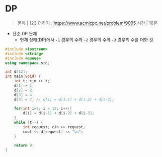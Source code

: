 # DP
> 문제 | 123 더하기 : https://www.acmicpc.net/problem/9095
> 시간 | 10분  

* 단순 DP 문제 
  * 현재 상태(DP)에서 `-1` 경우의 수와 `-2` 경우의 수와 `-3` 경우의 수를 더한 것 

```c++
#include <iostream>
#include <string>
#include <queue>
using namespace std;

int d[12];
int main(void) {
    int t; cin >> t;
    d[1] = 1;
    d[2] = 2;
    d[3] = 4;
    d[4] = 7; // d[i] = d[i-1] + d[i-2] + d[i-3];
    
    for(int i=5; i < 12; i++){
        d[i] = d[i-1] + d[i-2] + d[i-3];
    }
    while (t--) {
        int request; cin >> request;
        cout << d[request] << "\n";
    }
    
    return 0;
}

```
